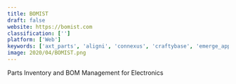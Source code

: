 ```yaml
---
title: BOMIST
draft: false 
website: https://bomist.com
classification: ['']
platform: ['Web']
keywords: ['axt_parts', 'aligni', 'connexus', 'craftybase', 'emerge_app', 'fusion_lifecycle_plm', 'intempo', 'intrinsix_om', 'inventoria', 'megaventory', 'mepscans', 'officewise', 'ptc_arbortext', 'partkeepr', 'partsbox', 'slim_suite', 'siemens_teamcenter', 'skyware_inventory', 'toolhound', 'veeqo']
image: 2020/04/BOMIST.png
---
```

Parts Inventory and BOM Management for Electronics